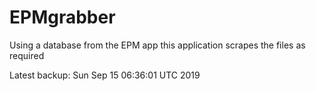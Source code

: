 # EPMgrabber
Using a database from the EPM app this application scrapes the files as required


Latest backup: Sun Sep 15 06:36:01 UTC 2019
